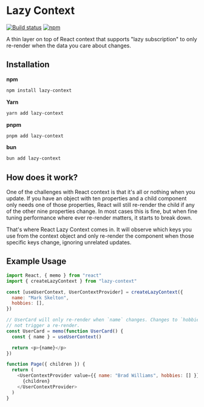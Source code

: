 # Lazy Context

[![Build status](https://github.com/mskelton/lazy-context/workflows/Build/badge.svg)](https://github.com/mskelton/npm-template/actions)
[![npm](https://img.shields.io/npm/v/lazy-context)](https://www.npmjs.com/package/lazy-context)

A thin layer on top of React context that supports "lazy subscription" to only
re-render when the data you care about changes.

## Installation

**npm**

```bash
npm install lazy-context
```

**Yarn**

```bash
yarn add lazy-context
```

**pnpm**

```bash
pnpm add lazy-context
```

**bun**

```bash
bun add lazy-context
```

## How does it work?

One of the challenges with React context is that it's all or nothing when you
update. If you have an object with ten properties and a child component only
needs one of those properties, React will still re-render the child if any of
the other nine properties change. In most cases this is fine, but when fine
tuning performance where ever re-render matters, it starts to break down.

That's where React Lazy Context comes in. It will observe which keys you use
from the context object and only re-render the component when those specific
keys change, ignoring unrelated updates.

## Example Usage

```javascript
import React, { memo } from "react"
import { createLazyContext } from "lazy-context"

const [useUserContext, UserContextProvider] = createLazyContext({
  name: "Mark Skelton",
  hobbies: [],
})

// UserCard will only re-render when `name` changes. Changes to `hobbies` will
// not trigger a re-render.
const UserCard = memo(function UserCard() {
  const { name } = useUserContext()

  return <p>{name}</p>
})

function Page({ children }) {
  return (
    <UserContextProvider value={{ name: "Brad Williams", hobbies: [] }}>
      {children}
    </UserContextProvider>
  )
}
```

